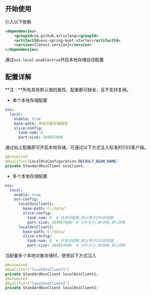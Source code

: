 ## 开始使用

引入以下依赖

```xml
<dependencies>
	<groupId>io.github.artislong</groupId>
    <artifactId>oss-spring-boot-starter</artifactId>
    <version>{latest.version}</version>
</dependencies>
```

通过`oss.local.enable=true`开启本地存储自动配置

## 配置详解

**注：**所有具有默认值的属性，配置都可缺省，且不支持复用。

- 单个本地存储配置

```yaml
oss:
  local:
    enable: true
    base-path: 本地对象存储路径
    slice-config:
      task-num: 8
      part-size: 104857600
```

通过如上配置即可开启本地存储，可通过以下方式注入标准的OSS客户端。

```java
@Autowired
@Qualifier(LocalOssConfiguration.DEFAULT_BEAN_NAME)
private StandardOssClient ossClient;
```

- 多个本地存储配置

```yaml
oss:
  local:
    enable: true
    oss-config:
      localOssClient1:
	    base-path: F:/data/
        slice-config:
          task-num: 8  # 并发线程数,默认等于CPU的核数
          part-size: 104857600  # 分片大小,单位KB,默认5MB
      localOssClient2:
 	    base-path: E:/data/
        slice-config:
          task-num: 8  # 并发线程数,默认等于CPU的核数
          part-size: 104857600  # 分片大小,单位KB,默认5MB
```

当配置多个本地对象存储时，使用如下方式注入

```java
@Autowired
@Qualifier("localOssClient1")
private StandardOssClient localOssClient1;
@Autowired
@Qualifier("localOssClient2")
private StandardOssClient localOssClient2;
```

